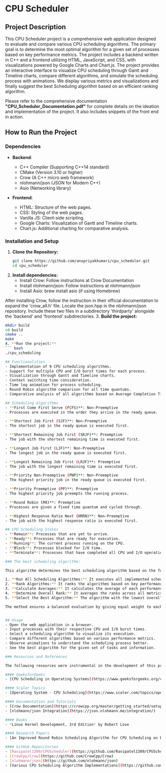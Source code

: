 # CPU Scheduler

## Project Description

This CPU Scheduler project is a comprehensive web application designed to evaluate and compare various CPU scheduling algorithms. The primary goal is to determine the most optimal algorithm for a given set of processes based on key performance metrics. The project includes a backend written in C++ and a frontend utilizing HTML, JavaScript, and CSS, with visualizations powered by Google Charts and Chart.js. The project provides an interactive interface to visualize CPU scheduling through Gantt and Timeline charts, compare different algorithms, and simulate the scheduling process with animations. We display various metrics and visualizations and finally suggest the best Scheduling algorithm based on an efficient ranking algorithm.


Please refer to the comprehensive documentation **"CPU_Scheduler_Documentation.pdf"** for complete details on the ideation and implementation of the project. It also includes snippets of the front end in action.

## How to Run the Project

### Dependencies

- **Backend**:
   - C++ Compiler (Supporting C++14 standard)
   - CMake (Version 3.10 or higher)
   - Crow (A C++ micro web framework)
   - nlohmann/json (JSON for Modern C++)
   - Asio (Networking library)
  
- **Frontend**:
  - HTML: Structure of the web pages.
  - CSS: Styling of the web pages.
  - Vanilla JS: Client-side scripting.
  - Google Charts: Visualization of Gantt and Timeline charts.
  - Chart.js: Additional charting for comparative analysis.


### Installation and Setup

1. **Clone the Repository:**
   ```bash
   git clone https://github.com/anupriyakkumari/cpu_scheduler.git
   cd cpu_scheduler
   
2. **Install dependencies:**
   - Install Crow: Follow instructions at Crow Documentation
   - Install nlohmann/json: Follow instructions at nlohmann/json
   - Install Asio: brew install asio (if using Homebrew)
  
     
After installing Crow, follow the instruction in their official documentation to expand the 'crow_all.h' file.
Locate the json.hpp in the nlohmann/json repository. Include these two files in a subdirectory 'thirdparty' alongside the 'backend' and 'frontend' subdirectories.
3. **Build the project:**
   ```bash
   mkdir build
   cd build
   cmake ..
   make
4. **Run the project:**
   ``` bash
   ./cpu_scheduling

## Functionalities
- Implementation of 9 CPU scheduling algorithms.
- Support for multiple CPU and I/O burst times for each process.
- Visualization through Gantt and Timeline charts.
- Context switching time consideration.
- Time log animation for process scheduling.
- Round Robin algorithm comparison for all time quantums.
- Comparative analysis of all algorithms based on Average Completion Time, Turn Around Time, Waiting Time, and Response Time.

## Scheduling Algorithms
- **First Come First Serve (FCFS)**: Non-Preemptive
  - Processes are executed in the order they arrive in the ready queue.
  
- **Shortest Job First (SJF)**: Non-Preemptive
  - The shortest job in the ready queue is executed first.
  
- **Shortest Remaining Job First (SRJF)**: Preemptive
  - The job with the shortest remaining time is executed first.
  
- **Longest Job First (LJF)**: Non-Preemptive
  - The longest job in the ready queue is executed first.
  
- **Longest Remaining Job First (LRJF)**: Preemptive
  - The job with the longest remaining time is executed first.
  
- **Priority Non-Preemptive (PNP)**: Non-Preemptive
  - The highest priority job in the ready queue is executed first.
  
- **Priority Preemptive (PP)**: Preemptive
  - The highest priority job preempts the running process.
  
- **Round Robin (RR)**: Preemptive
  - Processes are given a fixed time quantum and cycled through.
  
- **Highest Response Ratio Next (HRRN)**: Non-Preemptive
  - The job with the highest response ratio is executed first.

## CPU Scheduling States
- **Remain**: Processes that are yet to arrive.
- **Ready**: Processes that are ready for execution.
- **Running**: The current process running on the CPU.
- **Block**: Processes blocked for I/O time.
- **Terminate**: Processes that have completed all CPU and I/O operations.

### The best scheduling algorithm:

This algorithm determines the best scheduling algorithm based on the following steps:

1. **Run All Scheduling Algorithms:** It executes all implemented scheduling algorithms and stores their results.
2. **Rank Algorithms:** It ranks the algorithms based on key performance metrics: average waiting time, turnaround time, response time, completion time, and cpu utilisation and throughput.
3. **Calculate Averages:** It calculates the average of each performance metric for each algorithm.
4. **Determine Overall Rank:** It averages the ranks across all metrics for each algorithm.
5. **Select the Best Algorithm:** The algorithm with the lowest overall rank is identified as the best algorithm.

The method ensures a balanced evaluation by giving equal weight to each metric.


## Usage
- Open the web application in a browser.
- Input processes with their respective CPU and I/O burst times.
- Select a scheduling algorithm to visualize its execution.
- Compare different algorithms based on various performance metrics.
- Observe animations to understand the scheduling process better.
- See the best algorithm for the given set of tasks and information.

### Resources and References

The following resources were instrumental in the development of this project:

#### GeeksforGeeks
- [CPU Scheduling in Operating Systems](https://www.geeksforgeeks.org/cpu-scheduling-in-operating-systems/)

#### Scaler Topics
- [Operating System - CPU Scheduling](https://www.scaler.com/topics/operating-system/cpu-scheduling/)

#### Documentation and Tutorials
- [Crow Documentation](https://crowcpp.org/master/getting_started/setup/linux/)
- [nlohmann/json Integration](https://json.nlohmann.me/integration/)

#### Books
- *Linux Kernel Development, 3rd Edition* by Robert Love

#### Research Papers
- [An Improved Round Robin Scheduling Algorithm for CPU Scheduling on ResearchGate](https://www.researchgate.net/publication/49619229_An_Improved_Round_Robin_Schedduling_Algorithm_for_CPU_Scheduling)

#### GitHub Repositories
- [Ravipatel1309/CPUScheduler](https://github.com/Ravipatel1309/CPUScheduler)
- [CrowCpp/Crow](https://github.com/CrowCpp/Crow)
- [nlohmann/json](https://github.com/nlohmann/json)
- [Various CPU Scheduling Algorithm Implementations](https://github.com/search?q=CPU+Scheduling+Algorithms)

